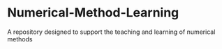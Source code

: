 # Numerical-Method-Learning
A repository designed to support the teaching and learning of numerical methods
